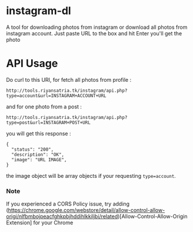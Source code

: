# instagram-dl
A tool for downloading photos from instagram or download all photos from instagram account. Just paste URL to the box and hit Enter you'll get the photo

# API Usage
Do curl to this URI, for fetch all photos from profile :
```
http://tools.riyansatria.tk/instagram/api.php?type=account&url=INSTAGRAM+ACCOUNT+URL
```
and for one photo from a post :
```
http://tools.riyansatria.tk/instagram/api.php?type=post&url=INSTAGRAM+POST+URL
```
you will get this response :
```
{
  "status": "200",
  "description": "OK",
  "image": "URL IMAGE",
}
``` 
the image object will be array objects if your requesting `type=account`.

### Note
If you experienced a CORS Policy issue, try adding (https://chrome.google.com/webstore/detail/allow-control-allow-origi/nlfbmbojpeacfghkpbjhddihlkkiljbi/related)[Allow-Control-Allow-Origin Extension] for your Chrome
